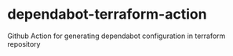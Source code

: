 # dependabot-terraform-action
Github Action for generating dependabot configuration in terraform repository
